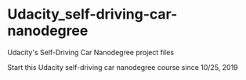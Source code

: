 # Udacity_self-driving-car-nanodegree

Udacity's Self-Driving Car Nanodegree project files

Start this Udacity self-driving car nanodegree course since 10/25, 2019




